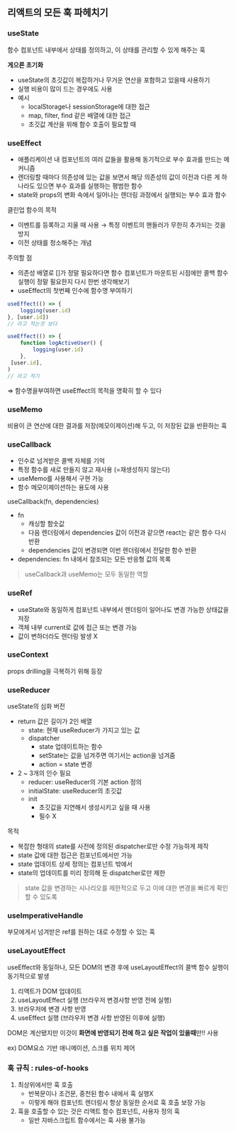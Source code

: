## 리액트의 모든 훅 파헤치기

### useState

함수 컴포넌트 내부에서 상태를 정의하고, 이 상태를 관리할 수 있게 해주는 훅

**게으른 초기화**

- useState의 초깃값이 복잡하거나 무거운 연산을 포함하고 있을때 사용하기
- 실행 비용이 많이 드는 경우에도 사용
- 예시
  - localStorage나 sessionStorage에 대한 접근
  - map, filter, find 같은 배열에 대한 접근
  - 초깃값 계산을 위해 함수 호출이 필요할 때

### useEffect

- 애플리케이션 내 컴포넌트의 여러 값들을 활용해 동기적으로 부수 효과를 만드는 메커니즘
- 렌더링할 때마다 의존성에 있는 값을 보면서 해당 의존성의 값이 이전과 다른 게 하나라도 있으면 부수 효과를 실행하는 평범한 함수
- state와 props의 변화 속에서 일어나는 렌더링 과정에서 실행되는 부수 효과 함수

클린업 함수의 목적

- 이벤트를 등록하고 지울 때 사용
  → 특정 이벤트의 핸들러가 무한히 추가되는 것을 방지
- 이전 상태를 청소해주는 개념

주의할 점

- 의존성 배열로 []가 정말 필요하다면 함수 컴포넌트가 마운트된 시점에만 콜백 함수 실행이 정말 필요한지 다시 한번 생각해보기
- useEffect의 첫번째 인수에 함수명 부여하기

```jsx
useEffect(() => {
	logging(user.id)
}, [user.id])
// 라고 적는것 보다

useEffect(() => {
	function logActiveUser() {
		logging(user.id)
	},
 [user.id],
)
// 라고 적기
```

⇒ 함수명을부여하면 useEffect의 목적을 명확히 할 수 있다

### useMemo

비용이 큰 연산에 대한 결과를 저장(메모이제이션)해 두고, 이 저장된 값을 반환하는 훅

### useCallback

- 인수로 넘겨받은 콜백 자체를 기억
- 특정 함수를 새로 만들지 않고 재사용 (=재생성하지 않는다)
- useMemo를 사용해서 구현 가능
- 함수 메모이제이션하는 용도에 사용

useCallback(fn, dependencies)

- fn
  - 캐싱할 함숫값
  - 다음 렌더링에서 dependencies 값이 이전과 같으면 react는 같은 함수 다시 반환
  - dependencies 값이 변경되면 이번 렌더링에서 전달한 함수 반환
- dependencies: fn 내에서 참조되는 모든 반응형 값의 목록

> useCallback과 useMemo는 모두 동일한 역할

### useRef

- useState와 동일하게 컴포넌트 내부에서 렌더링이 일어나도 변경 가능한 상태값을 저장
- 객체 내부 current로 값에 접근 또는 변경 가능
- 값이 변하더라도 렌더링 발생 X

### useContext

props drilling을 극복하기 위해 등장

### useReducer

useState의 심화 버전

- return 값은 길이가 2인 배열
  - state: 현재 useReducer가 가지고 있는 값
  - dispatcher
    - state 업데이트하는 함수
    - setState는 값을 넘겨주면 여기서는 action을 넘겨줌
    - action = state 변경
- 2 ~ 3개의 인수 필요
  - reducer: useReducer의 기본 action 정의
  - initialState: useReducer의 초깃값
  - init
    - 초깃값을 지연해서 생성시키고 싶을 때 사용
    - 필수 X

목적

- 복잡한 형태의 state를 사전에 정의된 dispatcher로만 수정 가능하게 제작
- state 값에 대한 접근은 컴포넌트에서만 가능
- state 업데이트 상세 정의는 컴포넌트 밖에서
- state의 업데이트를 미리 정의해 둔 dispatcher로만 제한

> state 값을 변경하는 시나리오를 제한적으로 두고 이에 대한 변경을 빠르게 확인할 수 있도록

### useImperativeHandle

부모에게서 넘겨받은 ref를 원하는 대로 수정할 수 있는 훅

### useLayoutEffect

useEffect와 동일하나, 모든 DOM의 변경 후에 useLayoutEffect의 콜백 함수 실행이 동기적으로 발생

1. 리액트가 DOM 업데이트
2. useLayoutEffect 실행 (브라우저 변경사항 반영 전에 실행)
3. 브라우저에 변경 사항 반영
4. useEffect 실행 (브라우저 변경 사항 반영된 이후에 실행)

DOM은 계산됐지만 이것이 **화면에 반영되기 전에 하고 싶은 작업이 있을때**만!! 사용

ex) DOM요소 기반 애니메이션, 스크롤 위치 제어

### 훅 규칙 : rules-of-hooks

1. 최상위에서만 훅 호출
   - 반복문이나 조건문, 중천된 함수 내에서 훅 실행X
   - 이렇게 해야 컴포넌트 렌더링시 항상 동일한 순서로 훅 호출 보장 가능
2. 훅을 호출할 수 있는 것은 리액트 함수 컴포넌트, 사용자 정의 훅
   - 일반 자바스크립트 함수에서는 훅 사용 불가능
